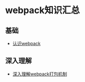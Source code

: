 # webpack知识汇总

## 基础

* [认识webpack](知识笔记/大前端/架构/工程化/webpack/认识webpack.md)

## 深入理解

* [深入理解webpack打包机制](知识笔记/大前端/架构/工程化/webpack/深入理解webpack打包机制.md)
